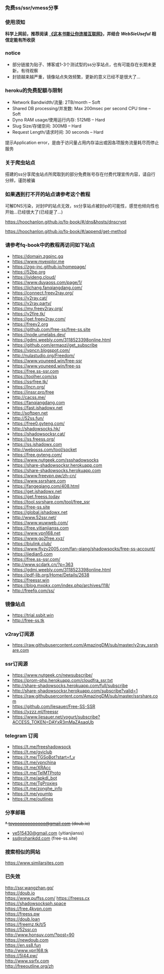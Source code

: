 ### 免费ss/ssr/vmess分享

### 使用须知

**科学上网前，推荐阅读 [《这本书能让你连接互联网》](https://hoochanlon.github.io/fq-book/)，并结合** ***WebSieUseful*** **相信定能有所收获**

### notice
* 部分链接为贴子、博客或1-3个测试型的ss分享站点，也有可能存在长期未更新，有待观察
* 封锁越来越严重，镜像站点失效频繁，更新的意义已经不是很大了...

### heroku的免费配额与限制
* Network Bandwidth/流量: 2TB/month – Soft
* Shared DB processing/并发数: Max 200msec per second CPU time – Soft
* Dyno RAM usage/使用运行内存: 512MB – Hard
* Slug Size/存储空间: 300MB – Hard
* Request Length/请求时间: 30 seconds – Hard

提示Application error，是由于访问量占用内存溢出或因各项服务流量耗尽而停止服务

### 关于爬虫站点

搭建的ss分享爬虫站点所爬取到的部分免费账号存在付费代理宣传内容，请自行分辨，谨防被骗

### 如果遇到打不开的站点请参考这个教程

可解DNS污染，对封IP的站点无效，ss分享站点被封ip的可能性，感觉也倾向性也开始...已经很大了(已经是了...)

https://hoochanlon.github.io/fq-book/#/dns&hosts/dnscrypt

https://hoochanlon.github.io/fq-book/#/append/get-method


### 请参考fq-book中的教程再访问如下站点

* https://domain.zgqinc.gq
* https://www.myexplor.me
* https://zgq-inc.github.io/homepage/
* https://52bp.org
* https://iyideng.cloud/
* https://www.duyaoss.com/page/1/
* https://jichang.fanqiangdang.com/
* https://connect.freev2ray.org/
* https://v2ray.cat/ 
* https://v2ray.party/
* https://my.freev2ray.org/
* https://v2fire.tk/
* https://get.freev2ray.com/
* https://freev2.org
* https://github.com/free-ss/free-ss.site
* https://node.umelabs.dev/
* https://gdmi.weebly.com/3118523398online.html
* https://github.com/ermaozi/get_subscribe
* https://vpncn.blogspot.com/
* http://nulastudio.org/Freedom/
* https://www.youneed.win/free-ssr
* https://www.youneed.win/free-ss
* https://free.ss-ssr.com
* https://toolher.com/ss
* https://ssrfree.tk/
* https://lncn.org/
* https://inssr.pro/free
* http://cacss.me/
* https://fanqiangdang.com
* https://fast.ishadowx.net
* http://softpen.net 
* http://52ss.fun/
* https://free0.gyteng.com/
* http://shadowsocks.hk/
* https://shadowsocksr.cat/
* https://ss.freess.org/
* https://ss.ishadowx.com
* http://webosss.com/tool/socket
* https://free.gyteng.com/
* https://www.nutgeek.com/ssshadowsocks
* https://share-shadowsocksr.herokuapp.com
* https://share-shadowsocks.herokuapp.com 
* https://www.freevpn.pw/zh-cn/
* https://www.ssrshare.com
* https://fangeqiang.com/408.html
* https://get.ishadowx.net
* https://get.freess.today
* https://tool.ssrshare.com/tool/free_ssr
* https://free-ss.site
* https://global.ishadowx.net
* http://www.52ssr.net/
* https://www.wuwweb.com/
* https://free.yitianjianss.com
* https://www.vpn168.net
* https://www.go2free.xyz/
* https://biulink.club/
* https://www.flyzy2005.com/fan-qiang/shadowsocks/free-ss-account/
* https://jiedian5.com
* https://free.ss-ssr.com/
* http://www.scdark.cn/?p=363
* https://gdmi.weebly.com/3118523398online.html
* https://pdf-lib.org/Home/Details/2638
* https://freessr.win
* https://blog.mxpkx.com/index.php/archives/118/
* http://freefq.com/ss/

### 镜像站点

* https://trial.ssbit.win
* http://free-ss.tk

<!--
## 科学访问
* https://www.ssrshare.com
* https://fangeqiang.com/408.html
* https://get.ishadowx.net
* https://get.freess.today
* https://tool.ssrshare.com/tool/free_ssr
* https://doub.io 
* https://free-ss.site
* https://global.ishadowx.net
* http://www.52ssr.net/
* https://www.wuwweb.com/
* https://free.yitianjianss.com
* https://www.puffss.com/
-->

### v2ray订阅源

* https://raw.githubusercontent.com/AmazingDM/sub/master/v2ray_ssrshare.com

### ssr订阅源

* https://www.nutgeek.cn/newsubscribe/
* https://prom-php.herokuapp.com/cloudfra_ssr.txt
* http://share-shadowsocks.herokuapp.com/full/subscribe
* http://share-shadowsocksr.herokuapp.com/subscribe?valid=1
* https://raw.githubusercontent.com/AmazingDM/sub/master/ssrshare.com
* https://github.com/liesauer/Free-SS-SSR
* https://yzzz.ml/freessr
* https://www.liesauer.net/yogurt/subscribe?ACCESS_TOKEN=DAYxR3mMaZAsaqUb

### telegram 订阅

* https://t.me/freeshadowsock  
* https://t.me/gyjclub  
* https://t.me/TGSoBot?start=f_v  
* https://t.me/vpnchina  
* https://t.me/XRAcc
* https://t.me/TelMTProto
* https://t.me/apkdl_bot
* https://t.me/TgProxies
* https://t.me/zonghe_info
* https://t.me/youmtp
* https://t.me/outlinex



### 分享邮箱
<s> * toyoooooooooooo@gmail.com (doub.io)</s>
* ye515430@gmail.com (yitianjianss)
* ss@rohankdd.com (free-ss.site)

### 搜索相似的网站

https://www.similarsites.com

### 已失效
http://ssr.wangzhan.gq/   
https://doub.io   
https://www.puffss.com/
https://freess.cx  
https://shadowsocksph.space  
https://free.4kvpn.com  
https://freess.pw  
https://doub.loan  
https://freemz.tk/t/5  
https://52ssr.cn  
http://www.honsuv.com/?post=90  
https://newdoub.com  
https://en.ss8.fun  
http://www.vpn168.tk  
https://5l44.pw/  
http://www.ssrfx.com  
http://freeoutline.org/zh

